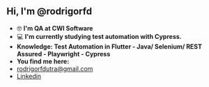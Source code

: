 ## Hi, I'm @rodrigorfd

- 🤓 **I'm QA at CWI Software**
- 💻 **I'm currently studying test automation with Cypress.**
- **Knowledge: Test Automation in Flutter - Java/ Selenium/ REST Assured - Playwright - Cypress**
- **You find me here:** 
- rodrigorfdutra@gmail.com
- [Linkedin](https://www.linkedin.com/in/rodrigo-dutra-a32183211/)

<!---
rodrigorfd/rodrigorfd is a ✨ special ✨ repository because its `README.md` (this file) appears on your GitHub profile.
You can click the Preview link to take a look at your changes.
--->
